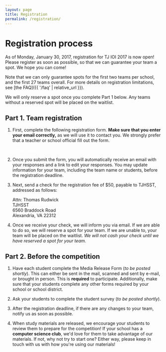 ```yaml
---
layout: page
title: Registration
permalink: /registration/
---
```


# Registration process

As of Monday, January 30, 2017, registration for TJ IOI 2017 is now open! Please register as soon as
possible, so that we can guarantee your team a spot. We hope you can come!

Note that we can only guarantee spots for the first two teams per school, and the first 27 teams overall.
For more details on registration limitations, see [the FAQ]({{ '/faq' | relative_url }}).

We will only reserve a spot once you complete Part 1 below. Any teams without a reserved spot will be
placed on the waitlist.


## Part 1. Team registration

1.  <p>First, complete the following registration form.
    <strong>Make sure that you enter your email correctly,</strong> as we will use it to contact you.
    We strongly prefer that a teacher or school official fill out the form.</p>
    <p><a class="btn btn-success btn-lg" style="color: white" target="_blank"
        href="https://goo.gl/forms/A98asfYD1NKyzw642">Registration form</a></p>
2.  <p>Once you submit the form, you will automatically receive an email with your responses
    and a link to edit your responses. You may update information for your team, including the
    team name or students, before the registration deadline.</p>
3.  <p>Next, send a check for the registration fee of $50, payable to TJHSST, addressed as follows:</p>
    <div class="panel panel-default">
        <div class="panel-body">
            Attn: Thomas Rudwick<br>
            TJHSST<br>
            6560 Braddock Road<br>
            Alexandria, VA 22312
        </div>
    </div>
4.  <p>Once we receive your check, we will inform you via email. If we are able to do so, we will reserve a
    spot for your team. If we are unable to, your team will be placed on the waitlist.
    <em>We will not cash your check until we have reserved a spot for your team.</em></p>


## Part 2. Before the competition

1.  <p>Have each student complete the Media Release Form (<em>to be posted shortly</em>). This can either be
    sent in the mail, scanned and sent by e-mail, or brought in person. This is <strong>required</strong> to participate.
    Additionally, make sure that your students complete any other forms required by your school or school district.</p>
2.  <p>Ask your students to complete the student survey (<em>to be posted shortly</em>).</p>
3.  <p>After the registration deadline, if there are any changes to your team, notify us as soon as possible.</p>
4.  <p>When study materials are released, we encourage your students to review them to prepare for
    the competition! If your school has a <strong>computer science club</strong>, we'd love for them to
    take advantage of our materials. If not, why not try to start one? Either way, please keep in touch
    with us with how you're using our materials!</p>

